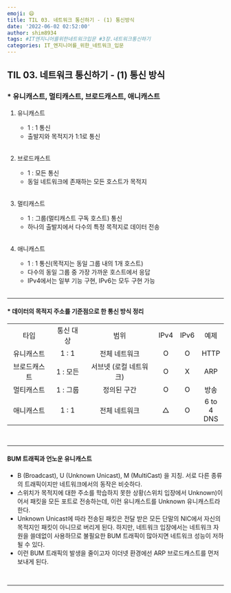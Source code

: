 ```yaml
---
emoji: 😄
title: TIL 03. 네트워크 통신하기 - (1) 통신방식
date: '2022-06-02 02:52:00'
author: shim8934
tags: #IT엔지니어를위한네트워크입문 #3장.네트워크통신하기
categories: IT_엔지니어를_위한_네트워크_입문
---
```

## TIL 03. 네트워크 통신하기 - (1) 통신 방식
### *  유니캐스트, 멀티캐스트, 브로드캐스트, 애니캐스트

1. 유니캐스트

   * 1 : 1 통신
   * 출발지와 목적지가 1:1로 통신

   <br>

2. 브로드캐스트

   * 1 : 모든 통신
   * 동일 네트워크에 존재하는 모든 호스트가 목적지

   <br>

3. 멀티캐스트

   * 1 : 그룹(멀티캐스트 구독 호스트) 통신
   * 하나의 출발지에서 다수의 특정 목적지로 데이터 전송

   <br>

4. 애니캐스트

   * 1 : 1 통신(목적지는 동일 그룹 내의 1개 호스트)
   * 다수의 동일 그룹 중 가장 가까운 호스트에서 응답
   * IPv4에서는 일부 기능 구현, IPv6는 모두 구현 가능

   <br>

---

#### * 데이터의 목적지 주소를 기준점으로 한 통신 방식 정리

<table>
	<tr style="text-align:center;">
        <td style="">타입</td>
        <td>통신 대상</td>        
        <td>범위</td>
        <td>IPv4</td>
        <td>IPv6</td>
        <td>예제</td>
    </tr>
	<tr style="text-align:center;">
        <td>유니캐스트</td>
        <td>1 : 1</td>
        <td>전체 네트워크</td>
        <td>O</td>
        <td>O</td>
        <td>HTTP</td>
    </tr>
	<tr style="text-align:center;">
		<td>브로드캐스트</td>
        <td>1 : 모든</td>
        <td>서브넷 (로컬 네트워크)</td>
        <td>O</td>
        <td>X</td>
        <td>ARP</td>
    </tr>
    <tr style="text-align:center;">
        <td>멀티캐스트</td>
        <td>1 : 그룹</td>
        <td>정의된 구간</td>
        <td>O</td>
        <td>O</td>
        <td>방송</td>
    </tr>
    <tr style="text-align:center; vertical-align:middle;">
        <td>애니캐스트</td>
        <td>1 : 1</td>
        <td>전체 네트워크</td>
        <td>△</td>
        <td>O</td>
        <td>6 to 4<br/>DNS</td>
    </tr>   
</table>

<br>

---

#### BUM 트래픽과 언노운 유니캐스트

* B (Broadcast), U (Unknown Unicast), M (MultiCast) 을 지칭. 서로 다른 종류의 트래픽이지만 네트워크에서의 동작은 비슷하다.
* 스위치가 목적지에 대한 주소를 학습하지 못한 상황(스위치 입장에서 Unknown)이어서 패킷을 모든 포트로 전송하는데, 이런 유니캐스트를 Unknown 유니캐스트라 한다.
* Unknown Unicast에 따라 전송된 패킷은 전달 받은 모든 단말의 NIC에서 자신의 목적지인 패킷이 아니므로 버리게 된다. 하지만, 네트워크 입장에서는 네트워크 자원을 쓸데없이 사용하므로 불필요한 BUM 트래픽이 많아지면 네트워크 성능이 저하될 수 있다.
* 이런 BUM 트래픽의 발생을 줄이고자 이더넷 환경에선 ARP 브로드캐스트를 먼저 보내게 된다.

<br>

---


```toc

```